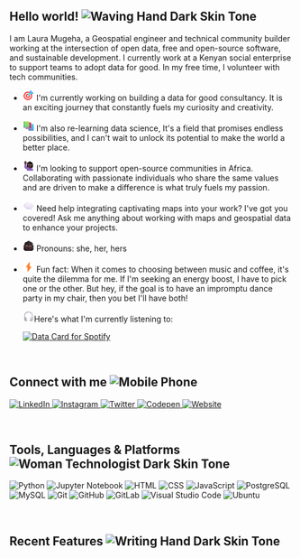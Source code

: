 ## Hello world! <img src="https://raw.githubusercontent.com/Tarikul-Islam-Anik/Animated-Fluent-Emojis/master/Emojis/Hand%20gestures/Waving%20Hand%20Dark%20Skin%20Tone.png" alt="Waving Hand Dark Skin Tone" width="30" height="30" />

I am Laura Mugeha, a Geospatial engineer and technical community builder working at the intersection of open data, free and open-source software, and sustainable development. I currently work at a Kenyan social enterprise to support teams to adopt data for good. In my free time, I volunteer with tech communities.
 
- <img src="https://raw.githubusercontent.com/mugeha-laura/mugeha-laura/main/emojis/bullseye.svg" width="20" height="20" /> I'm currently working on building a data for good consultancy. It is an exciting journey that constantly fuels my curiosity and creativity.
- <img src="https://raw.githubusercontent.com/mugeha-laura/mugeha-laura/main/emojis/books.svg" width="20" height="20" /> I'm also re-learning data science, It's a field that promises endless possibilities, and I can't wait to unlock its potential to make the world a better place.
- <img src="https://raw.githubusercontent.com/mugeha-laura/mugeha-laura/main/emojis/woman-raising-hand-dark.svg" width="20" height="20" /> I'm looking to support open-source communities in Africa. Collaborating with passionate individuals who share the same values and are driven to make a difference is what truly fuels my passion.
- <img src="https://raw.githubusercontent.com/mugeha-laura/mugeha-laura/main/emojis/left-speech-bubble.svg" width="20" height="20" /> Need help integrating captivating maps into your work? I've got you covered! Ask me anything about working with maps and geospatial data to enhance your projects.
- <img src="https://raw.githubusercontent.com/mugeha-laura/mugeha-laura/main/emojis/woman-dark.svg" width="20" height="20" /> Pronouns: she, her, hers
- <img src="https://raw.githubusercontent.com/mugeha-laura/mugeha-laura/main/emojis/high-voltage.svg" width="20" height="20" /> Fun fact: When it comes to choosing between music and coffee, it's quite the dilemma for me. If I'm seeking an energy boost, I have to pick one or the other. But hey, if the goal is to have an impromptu dance party in my chair, then you bet I'll have both!<br>

  <img src="https://raw.githubusercontent.com/mugeha-laura/mugeha-laura/main/emojis/headphone.svg" width="20" height="20" />Here's what I'm currently listening to:
  
  [![Data Card for Spotify](https://www.data-card-for-spotify.com/api/card?user_id=0ynq1wuhtf2rlpzypf5s0ummt&limit=3)](https://www.data-card-for-spotify.com/card?user_id=0ynq1wuhtf2rlpzypf5s0ummt)
<br>

## Connect with me <img src="https://raw.githubusercontent.com/Tarikul-Islam-Anik/Animated-Fluent-Emojis/master/Emojis/Objects/Mobile%20Phone.png" alt="Mobile Phone" width="30" height="30" />
<p>
  <a href="https://www.linkedin.com/in/laura-mugeha/">
    <img src="https://img.shields.io/badge/linkedin-%230077B5.svg?&style=for-the-badge&logo=linkedin&logoColor=white&color=000000" alt="LinkedIn"/>
  </a>
  <a href="https://www.instagram.com/nodes.code/">
    <img src="https://img.shields.io/badge/instagram-%23E4405F.svg?&style=for-the-badge&logo=instagram&logoColor=white&color=000000" alt="Instagram"/>
  </a>
  <a href="https://twitter.com/laura_mugeha">
    <img src="https://img.shields.io/badge/twitter-%231DA1F2.svg?&style=for-the-badge&logo=twitter&logoColor=white&color=000000" alt="Twitter"/>
  </a>
  <a href="https://codepen.io/mugeha-laura">
    <img src="https://img.shields.io/badge/Codepen-000000?style=for-the-badge&logo=codepen&logoColor=white&color=000000" alt="Codepen"/>
  </a>
  <a href="https://lauramugeha.bio">
    <img src="https://img.shields.io/badge/website-000000?style=for-the-badge&logo=About.me&logoColor=white&color=000000" alt="Website"/>
  </a>
</p><br>

## Tools, Languages & Platforms <img src="https://raw.githubusercontent.com/Tarikul-Islam-Anik/Animated-Fluent-Emojis/master/Emojis/People%20with%20professions/Woman%20Technologist%20Dark%20Skin%20Tone.png" alt="Woman Technologist Dark Skin Tone" width="30" height="30" />
<p>
 <img width="50" src="https://user-images.githubusercontent.com/25181517/183423507-c056a6f9-1ba8-4312-a350-19bcbc5a8697.png" alt="Python" title="Python"/>
 <img width="50" src="https://user-images.githubusercontent.com/25181517/183914128-3fc88b4a-4ac1-40e6-9443-9a30182379b7.png" alt="Jupyter Notebook" title="Jupyter Notebook"/>
 <img width="50" src="https://user-images.githubusercontent.com/25181517/192158954-f88b5814-d510-4564-b285-dff7d6400dad.png" alt="HTML" title="HTML"/>
 <img width="50" src="https://user-images.githubusercontent.com/25181517/183898674-75a4a1b1-f960-4ea9-abcb-637170a00a75.png" alt="CSS" title="CSS"/>
 <img width="50" src="https://user-images.githubusercontent.com/25181517/117447155-6a868a00-af3d-11eb-9cfe-245df15c9f3f.png" alt="JavaScript" title="JavaScript"/>
 <img width="50" src="https://user-images.githubusercontent.com/25181517/117208740-bfb78400-adf5-11eb-97bb-09072b6bedfc.png" alt="PostgreSQL" title="PostgreSQL"/>
 <img width="50" src="https://user-images.githubusercontent.com/25181517/183896128-ec99105a-ec1a-4d85-b08b-1aa1620b2046.png" alt="MySQL" title="MySQL"/>
 <img width="50" src="https://user-images.githubusercontent.com/25181517/192108372-f71d70ac-7ae6-4c0d-8395-51d8870c2ef0.png" alt="Git" title="Git"/>
 <img width="50" src="https://user-images.githubusercontent.com/25181517/192108374-8da61ba1-99ec-41d7-80b8-fb2f7c0a4948.png" alt="GitHub" title="GitHub"/>
 <img width="50" src="https://user-images.githubusercontent.com/25181517/192108376-c675d39b-90f6-4073-bde6-5a9291644657.png" alt="GitLab" title="GitLab"/>
 <img width="50" src="https://user-images.githubusercontent.com/25181517/192108891-d86b6220-e232-423a-bf5f-90903e6887c3.png" alt="Visual Studio Code" title="Visual Studio Code"/>
 <img width="50" src="https://user-images.githubusercontent.com/25181517/186884153-99edc188-e4aa-4c84-91b0-e2df260ebc33.png" alt="Ubuntu" title="Ubuntu"/>
</p><br>

## Recent Features <img src="https://raw.githubusercontent.com/Tarikul-Islam-Anik/Animated-Fluent-Emojis/master/Emojis/Hand%20gestures/Writing%20Hand%20Dark%20Skin%20Tone.png" alt="Writing Hand Dark Skin Tone" width="30" height="30" />
